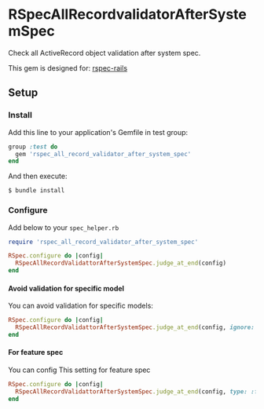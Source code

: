 # RSpecAllRecordvalidatorAfterSystemSpec

Check all ActiveRecord object validation after system spec.

This gem is designed for: [rspec-rails](https://github.com/rspec/rspec-rails)

## Setup

### Install 

Add this line to your application's Gemfile in test group:

```ruby
group :test do
  gem 'rspec_all_record_validator_after_system_spec'
end
```

And then execute:

    $ bundle install

### Configure

Add below to your `spec_helper.rb`

```ruby
require 'rspec_all_record_validator_after_system_spec'

RSpec.configure do |config|
  RSpecAllRecordValidattorAfterSystemSpec.judge_at_end(config)
end
```

#### Avoid validation for specific model 

You can avoid validation for specific models:

```ruby
RSpec.configure do |config|
  RSpecAllRecordValidattorAfterSystemSpec.judge_at_end(config, ignore: [DoNotValidatrThisModel])
end
```

#### For feature spec

You can config This setting for feature spec

```ruby
RSpec.configure do |config|
  RSpecAllRecordValidattorAfterSystemSpec.judge_at_end(config, type: :feature)
end
```
